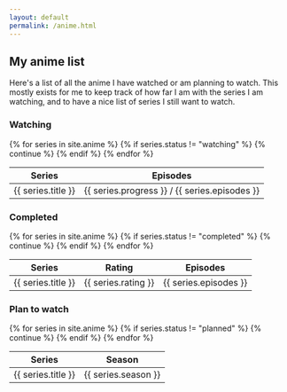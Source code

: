 ```yaml
---
layout: default
permalink: /anime.html
---
```


## My anime list
Here's a list of all the anime I have watched or am planning to watch. This
mostly exists for me to keep track of how far I am with the series I am
watching, and to have a nice list of series I still want to watch.

### Watching
<table class="table">
	<thead>
		<tr>
			<th>Series</th>
			<th>Episodes</th>
		</tr>
	</thead>
	<tbody>
		{% for series in site.anime %}
			{% if series.status != "watching" %}
				{% continue %}
			{% endif %}
			<tr>
				<td>{{ series.title }}</td>
				<td>
					{{ series.progress }} / {{ series.episodes }}
				</td>
			</tr>
		{% endfor %}
	</tbody>
</table>

### Completed
<table class="table">
	<thead>
		<tr>
			<th>Series</th>
			<th>Rating</th>
			<th>Episodes</th>
		</tr>
	</thead>
	<tbody>
		{% for series in site.anime %}
			{% if series.status != "completed" %}
				{% continue %}
			{% endif %}
			<tr>
				<td>{{ series.title }}</td>
				<td>{{ series.rating }}</td>
				<td>{{ series.episodes }}</td>
			</tr>
		{% endfor %}
	</tbody>
</table>

### Plan to watch
<table class="table">
	<thead>
		<tr>
			<th>Series</th>
			<th>Season</th>
		</tr>
	</thead>
	<tbody>
		{% for series in site.anime %}
			{% if series.status != "planned" %}
				{% continue %}
			{% endif %}
			<tr>
				<td>{{ series.title }}</td>
				<td>{{ series.season }}</td>
			</tr>
		{% endfor %}
	</tbody>
</table>
